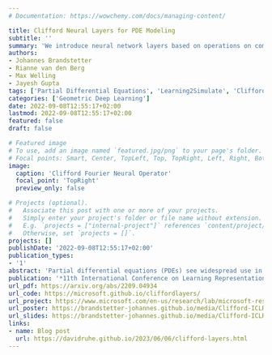 ```yaml
---
# Documentation: https://wowchemy.com/docs/managing-content/

title: Clifford Neural Layers for PDE Modeling
subtitle: ''
summary: 'We introduce neural network layers based on operations on composite objects of scalars, vectors, and higher order objects such as bivectors. Published at ICLR 2023.'
authors:
- Johannes Brandstetter 
- Rianne van den Berg
- Max Welling
- Jayesh Gupta
tags: ['Partial Differential Equations', 'Learning2Simulate', 'Clifford Algebras', 'Geometric Algebras', 'Geometric Deep Learning', 'AI4Science', 'Neural Solvers', 'Microsoft', 'Deep Learning']
categories: ['Geometric Deep Learning']
date: 2022-09-08T12:55:17+02:00
lastmod: 2022-09-08T12:55:17+02:00
featured: false
draft: false

# Featured image
# To use, add an image named `featured.jpg/png` to your page's folder.
# Focal points: Smart, Center, TopLeft, Top, TopRight, Left, Right, BottomLeft, Bottom, BottomRight.
image:
  caption: 'Clifford Fourier Neural Operator'
  focal_point: 'TopRight'
  preview_only: false

# Projects (optional).
#   Associate this post with one or more of your projects.
#   Simply enter your project's folder or file name without extension.
#   E.g. `projects = ["internal-project"]` references `content/project/deep-learning/index.md`.
#   Otherwise, set `projects = []`.
projects: []
publishDate: '2022-09-08T12:55:17+02:00'
publication_types:
- '1'
abstract: 'Partial differential equations (PDEs) see widespread use in sciences and engineering to describe simulation of physical processes as scalar and vector fields interacting and coevolving over time. Due to the computationally expensive nature of their standard solution methods, neural PDE surrogates have become an active research topic to accelerate these simulations. However, current methods do not explicitly take into account the relationship between different fields and their internal components, which are often correlated. Viewing the time evolution of such correlated fields through the lens of multivector fields allows us to overcome these limitations. Multivector fields consist of scalar, vector, as well as higher-order components, such as bivectors and trivectors. Their algebraic properties, such as multiplication, addition and other arithmetic operations can be described by Clifford algebras. To our knowledge, this paper presents the first usage of such multivector representations together with Clifford convolutions and Clifford Fourier transforms in the context of deep learning. The resulting Clifford neural layers are universally applicable and will find direct use in the areas of fluid dynamics, weather forecasting, and the modeling of physical systems in general. We empirically evaluate the benefit of Clifford neural layers by replacing convolution and Fourier operations in common neural PDE surrogates by their Clifford counterparts on 2D Navier-Stokes and weather modeling tasks, as well as 3D Maxwell equations. For similar parameter count, Clifford neural layers consistently improve generalization capabilities of the tested neural PDE surrogates.'
publication: '*11th International Conference on Learning Representations (ICLR), 2023*'
url_pdf: https://arxiv.org/abs/2209.04934
url_code: https://microsoft.github.io/cliffordlayers/
url_project: https://www.microsoft.com/en-us/research/lab/microsoft-research-ai4science/articles/introducing-cliffordlayers-neural-network-layers-inspired-by-clifford-geometric-algebras/
url_poster: https://brandstetter-johannes.github.io/media/Clifford-ICLR-2023-poster.pdf
url_slides: https://brandstetter-johannes.github.io/media/Clifford-ICLR-2023.pdf
links:
- name: Blog post
  url: https://davidruhe.github.io/2023/06/06/clifford-layers.html
---
```

